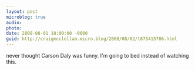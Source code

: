```yaml
---
layout: post
microblog: true
audio: 
photo: 
date: 2008-08-01 18:00:00 -0600
guid: http://craigmcclellan.micro.blog/2008/08/02/t875415786.html
---
```

never thought Carson Daly was funny.  I'm going to bed instead of watching this.
